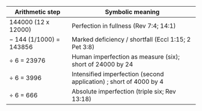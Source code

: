 | Arithmetic step         | Symbolic meaning                                                   |
| ----------------------- | ------------------------------------------------------------------ |
| 144000 (12 x 12000)     | Perfection in fullness (Rev 7:4; 14:1)                             |
| − 144 (1/1000) = 143856 | Marked deficiency / shortfall (Eccl 1:15; 2 Pet 3:8)               |
| ÷ 6 = 23976             | Human imperfection as measure (six); short of 24000 by 24          |
| ÷ 6 = 3996              | Intensified imperfection (second application) ; short of 4000 by 4 |
| ÷ 6 = 666               | Absolute imperfection (triple six; Rev 13:18)                      |
